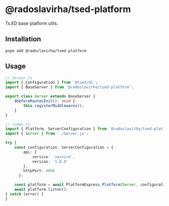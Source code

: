 # @radoslavirha/tsed-platform

Ts.ED base platform utils.

## Installation

`pnpm add @radoslavirha/tsed-platform`

## Usage

```ts
// Server.ts
import { Configuration } from '@tsed/di';
import { BaseServer } from '@radoslavirha/tsed-platform';

export class Server extends BaseServer {
    $beforeRoutesInit(): void {
        this.registerMiddlewares();
    }
}

```

```ts
// index.ts
import { Platform, ServerConfiguration } from '@radoslavirha/tsed-platform';
import { Server } from './Server.js';

try {
    const configuration: ServerConfiguration = {
        api: {
            service: 'service',
            version: '1.0.0'
        },
        httpPort: 4000
      };

    const platform = await PlatformExpress.Platform(Server, configuration);
    await platform.listen();
} catch (error) {
}
```
